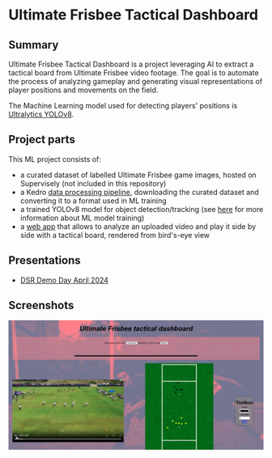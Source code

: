 # Ultimate Frisbee Tactical Dashboard

## Summary
Ultimate Frisbee Tactical Dashboard is a project leveraging AI to extract a tactical board from Ultimate Frisbee video footage. The goal is to automate the process of analyzing gameplay and generating visual representations of player positions and movements on the field.

The Machine Learning model used for detecting players' positions is [Ultralytics YOLOv8](https://docs.ultralytics.com/).

## Project parts
This ML project consists of:
- a curated dataset of labelled Ultimate Frisbee game images, hosted on Supervisely (not included in this repository)
- a Kedro [data processing pipeline](ultimate-pipeline/README.md), downloading the curated dataset and converting it to a format used in ML training
- a trained YOLOv8 model for object detection/tracking (see [here](ultimate-pipeline/README.md#Machine-Learning-Training) for more information about ML model training)
- a [web app](web-app) that allows to analyze an uploaded video and play it side by side with a tactical board, rendered from bird's-eye view

## Presentations
- [DSR Demo Day April 2024](docs/presentations/ultimate_dashboard_demo_day.pdf) 

## Screenshots
![Ultimate Frisbee Dashboard - Screenshot 1](docs/images/ultimate_frisbee_dashboard_screenshot_1.png)
